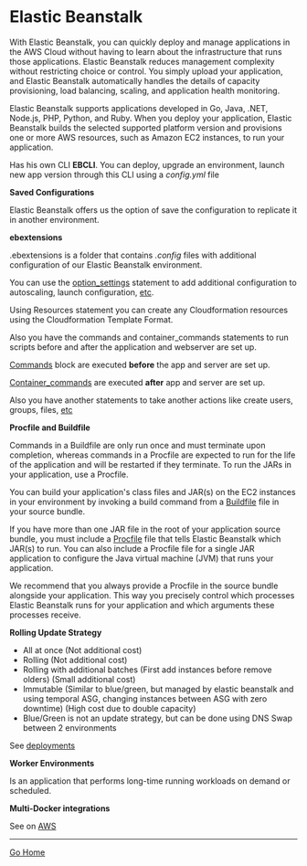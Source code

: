 # Elastic Beanstalk

With Elastic Beanstalk, you can quickly deploy and manage applications in the AWS Cloud without having to learn about the infrastructure that runs those applications. Elastic Beanstalk reduces management complexity without restricting choice or control. You simply upload your application, and Elastic Beanstalk automatically handles the details of capacity provisioning, load balancing, scaling, and application health monitoring.

Elastic Beanstalk supports applications developed in Go, Java, .NET, Node.js, PHP, Python, and Ruby. When you deploy your application, Elastic Beanstalk builds the selected supported platform version and provisions one or more AWS resources, such as Amazon EC2 instances, to run your application.

Has his own CLI **EBCLI**.
You can deploy, upgrade an environment, launch new app version through this CLI using a *config.yml* file

**Saved Configurations**

Elastic Beanstalk offers us the option of save the configuration to replicate it in another environment.

**ebextensions**

.ebextensions is a folder that contains *.config* files with additional configuration of our Elastic Beanstalk environment.

You can use the [option_settings](https://docs.aws.amazon.com/es_es/elasticbeanstalk/latest/dg/ebextensions-optionsettings.html) statement to add additional configuration to autoscaling, launch configuration, [etc](https://docs.aws.amazon.com/elasticbeanstalk/latest/dg/command-options-general.html).

Using Resources statement you can create any Cloudformation resources using the Cloudformation Template Format.

Also you have the commands and container_commands statements to run scripts before and after the application and webserver are set up.

[Commands](https://docs.aws.amazon.com/es_es/elasticbeanstalk/latest/dg/customize-containers-ec2.html#linux-commands) block are executed **before** the app and server are set up.

[Container_commands](https://docs.aws.amazon.com/es_es/elasticbeanstalk/latest/dg/customize-containers-ec2.html#linux-container-commands) are executed **after** app and server are set up.

Also you have another statements to take another actions like create users, groups, files, [etc](https://docs.aws.amazon.com/es_es/elasticbeanstalk/latest/dg/customize-containers-ec2.html)

**Procfile and Buildfile**

Commands in a Buildfile are only run once and must terminate upon completion, whereas commands in a Procfile are expected to run for the life of the application and will be restarted if they terminate. To run the JARs in your application, use a Procfile.

You can build your application's class files and JAR(s) on the EC2 instances in your environment by invoking a build command from a [Buildfile](https://docs.aws.amazon.com/elasticbeanstalk/latest/dg/java-se-buildfile.html) file in your source bundle.

If you have more than one JAR file in the root of your application source bundle, you must include a [Procfile](https://docs.aws.amazon.com/elasticbeanstalk/latest/dg/java-se-procfile.html) file that tells Elastic Beanstalk which JAR(s) to run. You can also include a Procfile file for a single JAR application to configure the Java virtual machine (JVM) that runs your application.

We recommend that you always provide a Procfile in the source bundle alongside your application. This way you precisely control which processes Elastic Beanstalk runs for your application and which arguments these processes receive.

**Rolling Update Strategy**

- All at once (Not additional cost)
- Rolling (Not additional cost)
- Rolling with additional batches (First add instances before remove olders) (Small additional cost)
- Immutable (Similar to blue/green, but managed by elastic beanstalk and using temporal ASG, changing instances between ASG with zero downtime) (High cost due to double capacity)
- Blue/Green is not an update strategy, but can be done using DNS Swap between 2 environments

See [deployments](../Automation/Deployment.md)

**Worker Environments**

Is an application that performs long-time running workloads on demand or scheduled.

**Multi-Docker integrations**

See on [AWS](https://docs.aws.amazon.com/es_es/elasticbeanstalk/latest/dg/create_deploy_docker_ecs.html)

---------------
[Go Home](../README.md)